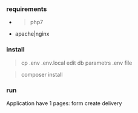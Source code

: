 ### requirements

* >php7
* apache|nginx

### install

>cp .env .env.local
> edit db parametrs .env file

>composer install

### run
Application have 1 pages: form create delivery
